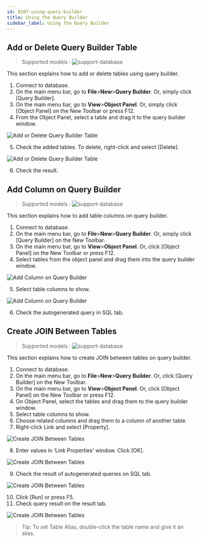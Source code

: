 ```yaml
---
id: 0207-using-query-builder
title: Using the Query Builder
sidebar_label: Using the Query Builder
---
```


## Add or Delete Query Builder Table
> Supported models :
> ![support-database](<http://www.sqlgate.com/docs-badge/oracle,mysql,mariadb,postgresql,sqlserver,db2,tibero>)

This section explains how to add or delete tables using query builder.

1. Connect to database.
2. On the main menu bar, go to **File**>**New**>**Query Builder**. Or, simply click [Query Builder].
3. On the main menu bar, go to **View**>**Object Panel**. Or, simply click [Object Panel] on the New Toolbar or press F12.
4. From the Object Panel, select a table and drag it to the query builder window.

![Add or Delete Query Builder Table](https://s3.ap-northeast-2.amazonaws.com/sqlgate-resource/captures/query-builder/queryBuilder-add-delete-table-01.png)

5. Check the added tables. To delete, right-click and select [Delete].

![Add or Delete Query Builder Table](https://s3.ap-northeast-2.amazonaws.com/sqlgate-resource/captures/query-builder/queryBuilder-add-delete-table-02.png)

6. Check the result.


## Add Column on Query Builder
> Supported models :
> ![support-database](<http://www.sqlgate.com/docs-badge/oracle,mysql,mariadb,postgresql,sqlserver,db2,tibero>)

This section explains how to add table columns on query builder.

1. Connect to database.
2. On the main menu bar, go to **File**>**New**>**Query Builder**. Or, simply click [Query Builder] on the New Toolbar.
3. On the main menu bar, go to **View**>**Object Panel**. Or, click [Object Panel] on the New Toolbar or press F12.
4. Select tables from the object panel and drag them into the query builder window.

![Add Column on Query Builder](https://s3.ap-northeast-2.amazonaws.com/sqlgate-resource/captures/query-builder/queryBuilder-add-column-01.png)

5. Select table columns to show.

![Add Column on Query Builder](https://s3.ap-northeast-2.amazonaws.com/sqlgate-resource/captures/query-builder/queryBuilder-add-column-02.png)

6. Check the autogenerated query in SQL tab.



## Create JOIN Between Tables
> Supported models :
> ![support-database](<http://www.sqlgate.com/docs-badge/oracle,mysql,mariadb,postgresql,sqlserver,db2,tibero>)

This section explains how to create JOIN between tables on query builder.

1. Connect to database.
2. On the main menu bar, go to **File**>**New**>**Query Builder**. Or, click [Query Builder] on the New Toolbar.
3. On the main menu bar, go to **View**>**Object Panel**. Or, click [Object Panel] on the New Toolbar or press F12.
4. On Object Panel, select the tables and drag them to the query builder window.
5. Select table columns to show.
6. Choose related columns and drag them to a column of another table.
7. Right-click Link and select [Property].

![Create JOIN Between Tables](https://s3.ap-northeast-2.amazonaws.com/sqlgate-resource/captures/query-builder/queryBuilder-create-join-01.png)

8. Enter values in ‘Link Properties’ window. Click [OK].

![Create JOIN Between Tables](https://s3.ap-northeast-2.amazonaws.com/sqlgate-resource/captures/query-builder/queryBuilder-create-join-02.png)

9. Check the result of autogenerated queries on SQL tab.

![Create JOIN Between Tables](https://s3.ap-northeast-2.amazonaws.com/sqlgate-resource/captures/query-builder/queryBuilder-create-join-03.png)

10. Click [Run] or press F5.
11. Check query result on the result tab.

![Create JOIN Between Tables](https://s3.ap-northeast-2.amazonaws.com/sqlgate-resource/captures/query-builder/queryBuilder-create-join-04.png)

> Tip: To set Table Alias, double-click the table name and give it an alias.